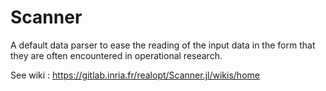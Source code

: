 # Scanner

A default data parser to ease the reading of the input data in the form that they are often encountered in operational research. 

See wiki : https://gitlab.inria.fr/realopt/Scanner.jl/wikis/home
